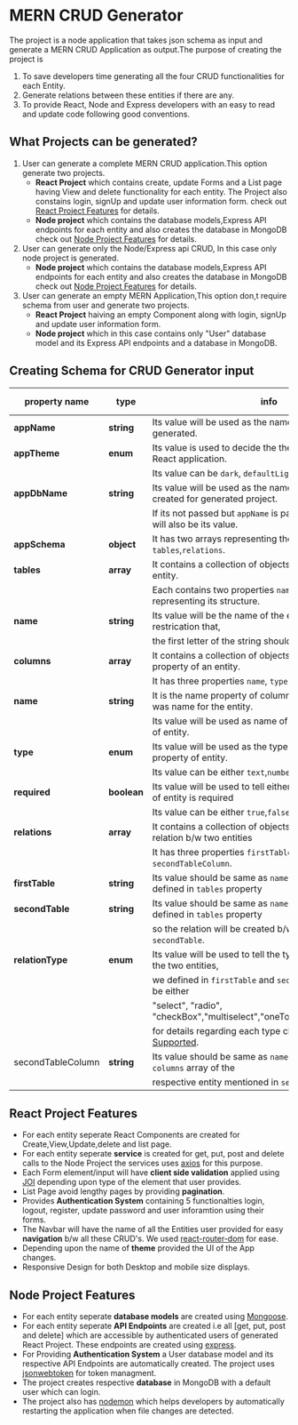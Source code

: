 # MERN CRUD Generator

The project is a node application that takes json schema as input and generate a MERN CRUD Application as output.The purpose of creating the project is
1. To save developers time generating all the four CRUD functionalities for each Entity.
2. Generate relations between these entities if there are any. 
3. To provide React, Node and Express developers with an easy to read and update code following good conventions. 

## What Projects can be generated?

1. User can generate a complete MERN CRUD application.This option generate two projects. 
   - **React Project** which contains create, update Forms and a List page having View and delete functionality for each entity. The Project also constains login, signUp and update user information form. check out [React Project Features](https://github.com/UmairAwan128/MERN-CRUD-Generator#react-project-features) for details.
   - **Node project** which contains the database models,Express API endpoints for each entity and also creates the database in MongoDB check out [Node Project Features](https://github.com/UmairAwan128/MERN-CRUD-Generator#node-project-features) for details.
2. User can generate only the Node/Express api CRUD, In this case only node project is generated.  
   - **Node project** which contains the database models,Express API endpoints for each entity and also creates the database in MongoDB check out [Node Project Features](https://github.com/UmairAwan128/MERN-CRUD-Generator#node-project-features) for details.
3. User can generate an empty MERN Application,This option don,t require schema from user and generate two projects. 
   - **React Project** haiving an empty Component along with login, signUp and update user information form.
   - **Node project** which in this case contains only "User" database model and its Express API endpoints and a database in MongoDB.

## Creating Schema for CRUD Generator input

| property name   | type       | info                                                                             |            | default value  
| ----------------| ---------- | -------------------------------------------------------------------------------- | ---------- | ------------- |
|**appName**      | **string** | Its value will be used as the name of application generated.                     | optional   | `sampleApp`   |
|**appTheme**     | **enum**   | Its value  is used to decide the theme of the generated React application.       | optional   | `defaultLight`|
|                 |            | Its value can be `dark`, `defaultLight`, `electricBlue`.                         |            |               |
|**appDbName**    | **string** | Its value will be used as the name of the database created for generated project.| optional   | `sampleDB`    |
|                 |            | If its not passed but `appName` is passed then DB name will also be its value.   |            |               |
|**appSchema**    | **object** | It has two arrays representing the app to generate `tables`,`relations`.         | required   |               |
| **tables**      | **array**  | It contains a collection of objects each representing an entity.                 | required   |               |
|                 |            | Each contains two properties `name` and `columns` representing its structure.    |            |               |
|  **name**       | **string** | Its value will be the name of the entity but there is a restrication that,       | required   |               |
|                 |            | the first letter of the string should be capital.                                |            |               |
|  **columns**    | **array**  | It contains a collection of objects each representing a property of an entity.   | required   |               |
|                 |            | It has three properties `name`, `type` and `required`.                           |            |               |
|   **name**      | **string** | It is the name property of columns array the first one was name for the entity.  | required   |               |
|                 |            | Its value will be used as name of the specific property of entity.               |            |               |
|   **type**      | **enum**   | Its value will be used as the type of the specific property of entity.           | required   |               |
|                 |            | Its value can be either `text`,`number`,`email`,`password`,`date`.               |            |               |
|   **required**  |**boolean** | Its value will be used to tell either the specific property of entity is required| optional   | `false`       |
|                 |            | Its value can be either `true`,`false`.                                          |            |               |
| **relations**   | **array**  | It contains a collection of objects each representing a relation b/w two entities| optional   |               |
|                 |            | It has three properties `firstTable`, `secondTable` and `secondTableColumn`.     |            |               |
|**firstTable**   | **string** | Its value should be same as `name` of any entity we defined in `tables` property | required   |               |
|**secondTable**  | **string** | Its value should be same as `name` of any entity we defined in `tables` property | required   |               |
|                 |            | so the relation will be created b/w `firstTable` and `secondTable`.              |            |               |
|**relationType** | **enum**   | Its value will be used to tell the type of the relation b/w the two entities,    | required   |               |
|                 |            | we defined  in `firstTable` and `secondTable`. Its value can be either           |            |               |
|                 |            | "select", "radio", "checkBox","multiselect","oneToMany","manyToMany".            |            |               |
|                 |            | for details regarding each type checkout [Realtions Supported](https://github.com/UmairAwan128/MERN-CRUD-Generator#node-project-features).            |            |               |
|secondTableColumn| **string** | Its value should be same as `name` property value from `columns` array of the    | required   |               |
|                 |            | respective entity mentioned in `secondTable`.                                    |            |               |


## React Project Features

-   For each entity seperate React Components are created for Create,View,Update,delete and list page.
-   For each entity seperate **service** is created for get, put, post and delete calls to the Node Project the
    services uses [axios](https://www.npmjs.com/package/axios) for this purpose.
-   Each Form element/input will have **client side validation** applied using [JOI](https://www.npmjs.com/package/joi) depending upon type of the element that user provides.
-   List Page avoid lengthy pages by providing **pagination**. 
-   Provides **Authentication System** containing 5 functionalties 
    login, logout, register, update password and user inforamtion using their forms.
-   The Navbar will have the name of all the Entities user provided for easy **navigation** b/w all these CRUD's. 
    We used [react-router-dom](https://www.npmjs.com/package/react-router-dom) for ease.
-   Depending upon the name of **theme** provided the UI of the App changes.
-   Responsive Design for both Desktop and mobile size displays.

## Node Project Features

-   For each entity seperate **database models** are created using [Mongoose](https://www.npmjs.com/package/mongoose).
-   For each entity seperate **API Endpoints** are created i.e all [get, put, post and delete] which are accessible
    by authenticated users of generated React Project. These endpoints are created using [express](https://www.npmjs.com/package/express). 
-   For Providing **Authentication System** a User database model and its respective API Endpoints are automatically
    created. The project uses [jsonwebtoken](https://www.npmjs.com/package/jsonwebtoken) for token managment.
-   The project creates respective **database** in MongoDB with a default user which can login.
-   The project also has [nodemon](https://www.npmjs.com/package/nodemon) which helps developers by automatically  
    restarting the application when file changes are detected.